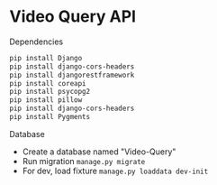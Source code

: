 # Video Query API

Dependencies

```bash
pip install Django
pip install django-cors-headers
pip install djangorestframework
pip install coreapi
pip install psycopg2
pip install pillow
pip install django-cors-headers
pip install Pygments
```

Database

- Create a database named "Video-Query"
- Run migration `manage.py migrate`
- For dev, load fixture `manage.py loaddata dev-init`
